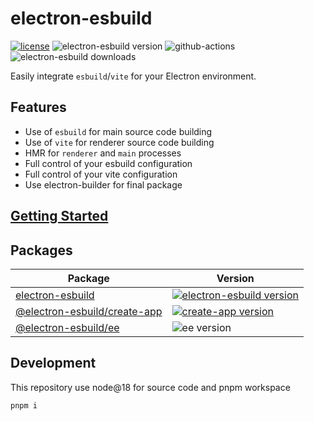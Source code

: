 # electron-esbuild

[![license](https://img.shields.io/badge/license-MIT-blue.svg)](https://github.com/Kiyozz/electron-esbuild/blob/HEAD/LICENSE)
![electron-esbuild version](https://img.shields.io/npm/v/electron-esbuild.svg?label=%20)
![github-actions](https://github.com/Kiyozz/electron-esbuild/workflows/CI/badge.svg)
![electron-esbuild downloads](https://img.shields.io/npm/dm/electron-esbuild.svg)

Easily integrate `esbuild`/`vite` for your Electron environment.

## Features

- Use of `esbuild` for main source code building
- Use of `vite` for renderer source code building
- HMR for `renderer` and `main` processes
- Full control of your esbuild configuration
- Full control of your vite configuration
- Use electron-builder for final package

## [Getting Started](packages/electron-esbuild/README.md)

## Packages

| Package                                             | Version                                                                                                                            |
| --------------------------------------------------- | ---------------------------------------------------------------------------------------------------------------------------------- |
| [electron-esbuild](packages/electron-esbuild)       | [![electron-esbuild version](https://img.shields.io/npm/v/electron-esbuild.svg?label=%20)](packages/electron-esbuild/CHANGELOG.md) |
| [@electron-esbuild/create-app](packages/create-app) | [![create-app version](https://img.shields.io/npm/v/@electron-esbuild/create-app.svg?label=%20)](packages/create-app/CHANGELOG.md) |
| [@electron-esbuild/ee](packages/ee)                 | ![ee version](https://img.shields.io/npm/v/@electron-esbuild/ee.svg?label=%20)                                                     |

## Development

This repository use node@18 for source code and pnpm workspace

```shell
pnpm i
```
